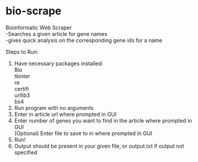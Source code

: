 # bio-scrape
Bioinformatic Web Scraper  
-Searches a given article for gene names  
-gives quick analysis on the corresponding gene ids for a name  
  
Steps to Run:  
1. Have necessary packages installed:   
    Bio  
    tkinter  
    re  
    certifi  
    urllib3  
    bs4  
2. Run program with no arguments  
3. Enter in article url where prompted in GUI  
4. Enter number of genes you want to find in the article where prompted in GUI  
(Optional) Enter file to save to in where prompted in GUI  
6. Run!  
7. Output should be present in your given file, or output.txt if output not specified  
